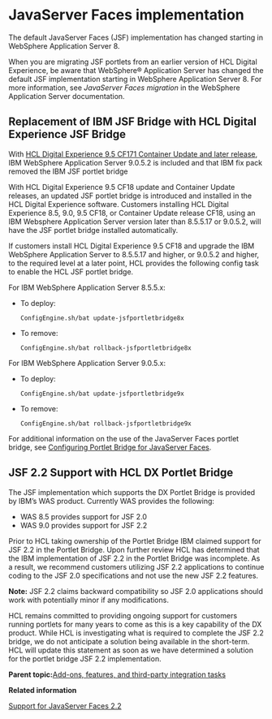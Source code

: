 # JavaServer Faces implementation

The default JavaServer Faces \(JSF\) implementation has changed starting in WebSphere Application Server 8.

When you are migrating JSF portlets from an earlier version of HCL Digital Experience, be aware that WebSphere® Application Server has changed the default JSF implementation starting in WebSphere Application Server 8. For more information, see *JavaServer Faces migration* in the WebSphere Application Server documentation.

## Replacement of IBM JSF Bridge with HCL Digital Experience JSF Bridge

With [HCL Digital Experience 9.5 CF171 Container Update and later release](https://help.hcltechsw.com/digital-experience/9.5/containerization/limitations_requirements.html?hl=java%2Cserver%2Cfaces), IBM WebSphere Application Server 9.0.5.2 is included and that IBM fix pack removed the IBM JSF portlet bridge

With HCL Digital Experience 9.5 CF18 update and Container Update releases, an updated JSF portlet bridge is introduced and installed in the HCL Digital Experience software. Customers installing HCL Digital Experience 8.5, 9.0, 9.5 CF18, or Container Update release CF18, using an IBM Websphere Application Server version later than 8.5.5.17 or 9.0.5.2, will have the JSF portlet bridge installed automatically.

If customers install HCL Digital Experience 9.5 CF18 and upgrade the IBM WebSphere Application Server to 8.5.5.17 and higher, or 9.0.5.2 and higher, to the required level at a later point, HCL provides the following config task to enable the HCL JSF portlet bridge.

For IBM WebSphere Application Server 8.5.5.x:

-   To deploy:

    ```
    ConfigEngine.sh/bat update-jsfportletbridge8x
    ```

-   To remove:

    ```
    ConfigEngine.sh/bat rollback-jsfportletbridge8x
    ```


For IBM WebSphere Application Server 9.0.5.x:

-   To deploy:

    ```
    ConfigEngine.sh/bat update-jsfportletbridge9x
    ```

-   To remove:

    ```
    ConfigEngine.sh/bat rollback-jsfportletbridge9x
    ```


For additional information on the use of the JavaServer Faces portlet bridge, see [Configuring Portlet Bridge for JavaServer Faces](https://www.ibm.com/support/knowledgecenter/SSAW57_9.0.5/com.ibm.websphere.nd.multiplatform.doc/ae/tweb_portletbridge.html).

## JSF 2.2 Support with HCL DX Portlet Bridge

The JSF implementation which supports the DX Portlet Bridge is provided by IBM’s WAS product. Currently WAS provides the following:

-   WAS 8.5 provides support for JSF 2.0
-   WAS 9.0 provides support for JSF 2.2

Prior to HCL taking ownership of the Portlet Bridge IBM claimed support for JSF 2.2 in the Portlet Bridge. Upon further review HCL has determined that the IBM implementation of JSF 2.2 in the Portlet Bridge was incomplete. As a result, we recommend customers utilizing JSF 2.2 applications to continue coding to the JSF 2.0 specifications and not use the new JSF 2.2 features.

**Note:** JSF 2.2 claims backward compatibility so JSF 2.0 applications should work with potentially minor if any modifications.

HCL remains committed to providing ongoing support for customers running portlets for many years to come as this is a key capability of the DX product. While HCL is investigating what is required to complete the JSF 2.2 bridge, we do not anticipate a solution being available in the short-term. HCL will update this statement as soon as we have determined a solution for the portlet bridge JSF 2.2 implementation.

**Parent topic:**[Add-ons, features, and third-party integration tasks](../migrate/mig_post_ptl_int_addon.md)

**Related information**  


[Support for JavaServer Faces 2.2](../dev-portlet/dx_bridge_for_jsf_onwas9x.md)

